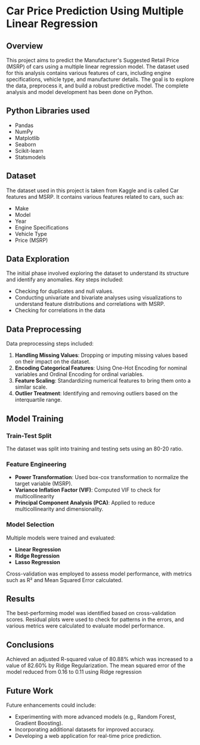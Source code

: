 # Car Price Prediction Using Multiple Linear Regression

## Overview

This project aims to predict the Manufacturer's Suggested Retail Price (MSRP) of cars using a multiple linear regression model. The dataset used for this analysis contains various features of cars, including engine specifications, vehicle type, and manufacturer details. The goal is to explore the data, preprocess it, and build a robust predictive model. The complete analysis and model development has been done on Python.

## Python Libraries used

- Pandas
- NumPy
- Matplotlib
- Seaborn
- Scikit-learn
- Statsmodels

## Dataset

The dataset used in this project is taken from Kaggle and is called Car features and MSRP. It contains various features related to cars, such as:

- Make
- Model
- Year
- Engine Specifications
- Vehicle Type
- Price (MSRP)

## Data Exploration

The initial phase involved exploring the dataset to understand its structure and identify any anomalies. Key steps included:

- Checking for duplicates and null values.
- Conducting univariate and bivariate analyses using visualizations to understand feature distributions and correlations with MSRP.
- Checking for correlations in the data

## Data Preprocessing

Data preprocessing steps included:

1. **Handling Missing Values**: Dropping or imputing missing values based on their impact on the dataset.
2. **Encoding Categorical Features**: Using One-Hot Encoding for nominal variables and Ordinal Encoding for ordinal variables.
3. **Feature Scaling**: Standardizing numerical features to bring them onto a similar scale.
4. **Outlier Treatment**: Identifying and removing outliers based on the interquartile range.

## Model Training

### Train-Test Split

The dataset was split into training and testing sets using an 80-20 ratio.

### Feature Engineering

- **Power Transformation**: Used box-cox transformation to normalize the target variable (MSRP).
- **Variance Inflation Factor (VIF)**: Computed VIF to check for multicollinearity
- **Principal Component Analysis (PCA)**: Applied to reduce multicollinearity and dimensionality.

### Model Selection

Multiple models were trained and evaluated:
- **Linear Regression**
- **Ridge Regression**
- **Lasso Regression**

Cross-validation was employed to assess model performance, with metrics such as R² and Mean Squared Error calculated.

## Results

The best-performing model was identified based on cross-validation scores. Residual plots were used to check for patterns in the errors, and various metrics were calculated to evaluate model performance.

## Conclusions

Achieved an adjusted R-squared value of 80.88% which was increased to a value of 82.60% by Ridge Regularization. The mean squared error of the model reduced from 0.16 to 0.11 using Ridge regression

## Future Work

Future enhancements could include:

- Experimenting with more advanced models (e.g., Random Forest, Gradient Boosting).
- Incorporating additional datasets for improved accuracy.
- Developing a web application for real-time price prediction.

